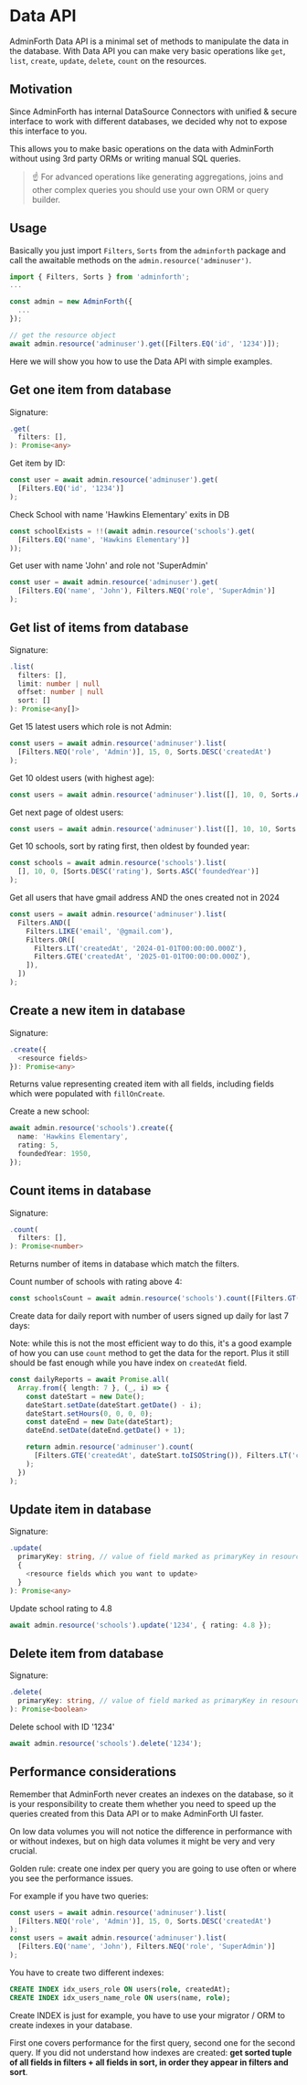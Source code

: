 # Data API

AdminForth Data API is a minimal set of methods to manipulate the data in the database. 
With Data API you can make very basic operations like `get`, `list`, `create`, `update`, `delete`, `count` on the resources.

## Motivation

Since AdminForth has internal DataSource Connectors with unified & secure interface to work with different databases, we decided
why not to expose this interface to you. 

This allows you to make basic operations on the data with AdminForth without using 3rd party ORMs or writing manual SQL queries.

> ☝️ For advanced operations like generating aggregations, joins and other complex queries you should use your own ORM or query builder.

## Usage

Basically you just import `Filters`, `Sorts` from the `adminforth` package and call the awaitable methods on the `admin.resource('adminuser')`.

```ts
import { Filters, Sorts } from 'adminforth';
...

const admin = new AdminForth({
  ...
});

// get the resource object
await admin.resource('adminuser').get([Filters.EQ('id', '1234')]);
```

Here we will show you how to use the Data API with simple examples.

## Get one item from database


Signature:

```ts
.get(
  filters: [],
): Promise<any>
```

Get item by ID:

```ts
const user = await admin.resource('adminuser').get(
  [Filters.EQ('id', '1234')]
);
```

Check School with name 'Hawkins Elementary' exits in DB

```ts
const schoolExists = !!(await admin.resource('schools').get(
  [Filters.EQ('name', 'Hawkins Elementary')]
));
```


Get user with name 'John' and role not 'SuperAdmin'

```ts
const user = await admin.resource('adminuser').get(
  [Filters.EQ('name', 'John'), Filters.NEQ('role', 'SuperAdmin')]
);
```

## Get list of items from database


Signature:

```ts
.list(
  filters: [],
  limit: number | null
  offset: number | null
  sort: []
): Promise<any[]>
```

Get 15 latest users which role is not Admin:

```ts
const users = await admin.resource('adminuser').list(
  [Filters.NEQ('role', 'Admin')], 15, 0, Sorts.DESC('createdAt')
);
```

Get 10 oldest users (with highest age):

```ts
const users = await admin.resource('adminuser').list([], 10, 0, Sorts.ASC('age'));
```

Get next page of oldest users:

```ts
const users = await admin.resource('adminuser').list([], 10, 10, Sorts.ASC('age'));
```

Get 10 schools, sort by rating first, then oldest by founded year:

```ts
const schools = await admin.resource('schools').list(
  [], 10, 0, [Sorts.DESC('rating'), Sorts.ASC('foundedYear')]
);
```

Get all users that have gmail address AND the ones created not in 2024

```ts
const users = await admin.resource('adminuser').list(
  Filters.AND([
    Filters.LIKE('email', '@gmail.com'),
    Filters.OR([
      Filters.LT('createdAt', '2024-01-01T00:00:00.000Z'),
      Filters.GTE('createdAt', '2025-01-01T00:00:00.000Z'),
    ]),
  ])
);
```

## Create a new item in database

Signature:

```ts
.create({
  <resource fields>
}): Promise<any>
```

Returns value representing created item with all fields, including fields which were populated with `fillOnCreate`.

Create a new school:

```ts
await admin.resource('schools').create({
  name: 'Hawkins Elementary',
  rating: 5,
  foundedYear: 1950,
});
```

## Count items in database

Signature:

```ts
.count(
  filters: [],
): Promise<number>
```

Returns number of items in database which match the filters.

Count number of schools with rating above 4:

```ts
const schoolsCount = await admin.resource('schools').count([Filters.GT('rating', 4)]);
```

Create data for daily report with number of users signed up daily for last 7 days:

Note: while this is not the most efficient way to do this, it's a good example of how you can use `count` method to get the data for the report.
Plus it still should be fast enough while you have index on `createdAt` field.

```ts
const dailyReports = await Promise.all(
  Array.from({ length: 7 }, (_, i) => {
    const dateStart = new Date();
    dateStart.setDate(dateStart.getDate() - i);
    dateStart.setHours(0, 0, 0, 0);
    const dateEnd = new Date(dateStart);
    dateEnd.setDate(dateEnd.getDate() + 1);

    return admin.resource('adminuser').count(
      [Filters.GTE('createdAt', dateStart.toISOString()), Filters.LT('createdAt', dateEnd.toISOString())]
    );
  })
);
```

## Update item in database

Signature:

```ts
.update(
  primaryKey: string, // value of field marked as primaryKey in resource configuration
  {
    <resource fields which you want to update>
  }
): Promise<any>
```

Update school rating to 4.8

```ts
await admin.resource('schools').update('1234', { rating: 4.8 });
```

## Delete item from database

Signature:

```ts
.delete(
  primaryKey: string, // value of field marked as primaryKey in resource configuration
): Promise<boolean>
```

Delete school with ID '1234'

```ts
await admin.resource('schools').delete('1234');
```


## Performance considerations

Remember that AdminForth never creates an indexes on the database, so it is your responsibility to create them whether you need to speed up
the queries created from this Data API or to make AdminForth UI faster.

On low data volumes you will not notice the difference in performance with or without indexes, but on high data volumes it might be very and  very crucial.

Golden rule: create one index per query you are going to use often or where you see the performance issues.

For example if you have two queries:

```ts
const users = await admin.resource('adminuser').list(
  [Filters.NEQ('role', 'Admin')], 15, 0, Sorts.DESC('createdAt')
);
const users = await admin.resource('adminuser').list(
  [Filters.EQ('name', 'John'), Filters.NEQ('role', 'SuperAdmin')]
);
```
You have to create two different indexes:

```sql
CREATE INDEX idx_users_role ON users(role, createdAt);
CREATE INDEX idx_users_name_role ON users(name, role);
```

Create INDEX is just for example, you have to use your migrator / ORM to create indexes in your database.

First one covers performance for the first query, second one for the second query. 
If you did not understand how indexes are created: **get sorted tuple of all fields in filters + all fields in sort,
in order they appear in filters and sort**.